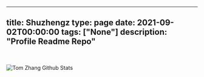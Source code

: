 
---
title: Shuzhengz
type: page
date: 2021-09-02T00:00:00
tags: ["None"]
description: "Profile Readme Repo"
---


<br>

![Tom Zhang Github Stats](https://github-readme-stats.vercel.app/api?username=Shuzhengz&count_private=true&show_icons=true&title_color=fff&icon_color=79ff97&text_color=9f9f9f&bg_color=151515)